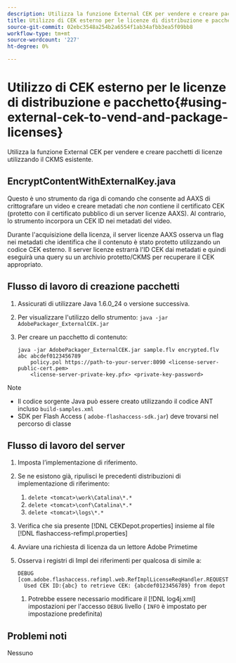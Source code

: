 ```yaml
---
description: Utilizza la funzione External CEK per vendere e creare pacchetti di licenze utilizzando il CKMS esistente.
title: Utilizzo di CEK esterno per le licenze di distribuzione e pacchetto
source-git-commit: 02ebc3548a254b2a6554f1ab34afbb3ea5f09bb8
workflow-type: tm+mt
source-wordcount: '227'
ht-degree: 0%

---
```


# Utilizzo di CEK esterno per le licenze di distribuzione e pacchetto{#using-external-cek-to-vend-and-package-licenses}

Utilizza la funzione External CEK per vendere e creare pacchetti di licenze utilizzando il CKMS esistente.

## EncryptContentWithExternalKey.java

Questo è uno strumento da riga di comando che consente ad AAXS di crittografare un video e creare metadati che *non* contiene il certificato CEK (protetto con il certificato pubblico di un server licenze AAXS). Al contrario, lo strumento incorpora un CEK ID nei metadati del video.

Durante l&#39;acquisizione della licenza, il server licenze AAXS osserva un flag nei metadati che identifica che il contenuto è stato protetto utilizzando un codice CEK esterno. Il server licenze estrarrà l&#39;ID CEK dai metadati e quindi eseguirà una query su un archivio protetto/CKMS per recuperare il CEK appropriato.

## Flusso di lavoro di creazione pacchetti

1. Assicurati di utilizzare Java 1.6.0_24 o versione successiva.
1. Per visualizzare l&#39;utilizzo dello strumento: `java -jar AdobePackager_ExternalCEK.jar`
1. Per creare un pacchetto di contenuto:

   ```
   java -jar AdobePackager_ExternalCEK.jar sample.flv encrypted.flv abc abcdef0123456789 
       policy.pol https://path-to-your-server:8090 <license-server-public-cert.pem> 
       <license-server-private-key.pfx> <private-key-password>
   ```

>[!NOTE]
>
>* Il codice sorgente Java può essere creato utilizzando il codice ANT incluso `build-samples.xml`
>* SDK per Flash Access ( `adobe-flashaccess-sdk.jar`) deve trovarsi nel percorso di classe
>

## Flusso di lavoro del server

1. Imposta l’implementazione di riferimento.
1. Se ne esistono già, ripulisci le precedenti distribuzioni di implementazione di riferimento:

   1. `delete <tomcat>\work\Catalina\*.*`
   1. `delete <tomcat>\conf\Catalina\*.*`
   1. `delete <tomcat>\logs\*.*`

1. Verifica che sia presente [!DNL CEKDepot.properties] insieme al file [!DNL flashaccess-refimpl.properties]

1. Avviare una richiesta di licenza da un lettore Adobe Primetime
1. Osserva i registri di Impl dei riferimenti per qualcosa di simile a:

   ```
   DEBUG [com.adobe.flashaccess.refimpl.web.RefImplLicenseReqHandler.REQUESTS] 
     Used CEK ID:{abc} to retrieve CEK: {abcdef0123456789} from depot
   ```

   1. Potrebbe essere necessario modificare il [!DNL log4j.xml] impostazioni per l&#39;accesso `DEBUG` livello ( `INFO` è impostato per impostazione predefinita)

## Problemi noti

Nessuno
